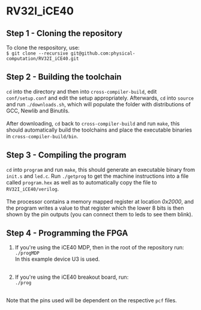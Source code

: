 # RV32I_iCE40

## Step 1 - Cloning the repository
To clone the respository, use: <br >
 `$ git clone --recursive git@github.com:physical-computation/RV32I_iCE40.git`<br >

## Step 2 - Building the toolchain
`cd` into the directory and then into `cross-compiler-build`, edit `conf/setup.conf` and edit the setup appropriately. Afterwards, `cd` into `source` and run `./downloads.sh`, which will populate the folder with distributions of GCC, Newlib and Binutils.<br><br>
After downloading, `cd` back to `cross-compiler-build` and run `make`, this should automatically build the toolchains and place the executable binaries in `cross-compiler-build/bin`.

## Step 3 - Compiling the program
 `cd` into `program` and run `make`, this should generate an executable binary from `init.s` and `led.c`. Run `./getprog` to get the machine instructions into a file called `program.hex` as well as to automatically copy the file to `RV32I_iCE40/verilog`.<br><br>
 The processor contains a memory mapped register at location *0x2000*, and the program writes a value to that register which the lower 8 bits is then shown by the pin outputs (you can connect them to leds to see them blink).
 
## Step 4 - Programming the FPGA
1. If you're using the iCE40 MDP, then in the root of the repository run:<br>
`./progMDP`<br>
In this example device U3 is used.<br><br>

2. If you're using the iCE40 breakout board, run:<br>
`./prog`<br><br>

Note that the pins used will be dependent on the respective `pcf` files.

